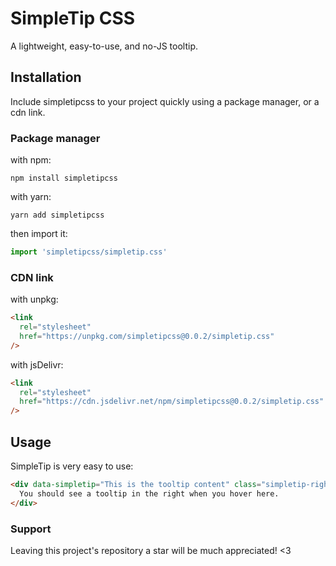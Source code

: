 # SimpleTip CSS

A lightweight, easy-to-use, and no-JS tooltip.


## Installation
Include simpletipcss to your project quickly using a package manager, or a cdn link.

### Package manager

with npm:
```
npm install simpletipcss
```

with yarn:
```
yarn add simpletipcss
```

then import it:

```js
import 'simpletipcss/simpletip.css'
```

### CDN link

with unpkg:
```html
<link
  rel="stylesheet"
  href="https://unpkg.com/simpletipcss@0.0.2/simpletip.css"
/>
```

with jsDelivr:
```html
<link 
  rel="stylesheet"
  href="https://cdn.jsdelivr.net/npm/simpletipcss@0.0.2/simpletip.css"
/>
```

## Usage

SimpleTip is very easy to use:

```html
<div data-simpletip="This is the tooltip content" class="simpletip-right">
  You should see a tooltip in the right when you hover here.
</div>
```

### Support

Leaving this project's repository a star will be much appreciated! <3